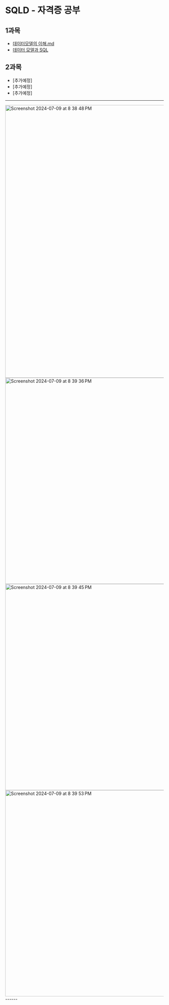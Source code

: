 # SQLD - 자격증 공부

## 1과목
- [데이터모델의 이해.md](https://github.com/xoxlo/SQLD/blob/main/1%EA%B3%BC%EB%AA%A9/%EB%8D%B0%EC%9D%B4%ED%84%B0%20%EB%AA%A8%EB%8D%B8%EB%A7%81%EC%9D%98%20%EC%9D%B4%ED%95%B4.md)
- [데이터 모델과 SQL](https://github.com/xoxlo/SQLD/blob/main/1%EA%B3%BC%EB%AA%A9/%EB%8D%B0%EC%9D%B4%ED%84%B0%20%EB%AA%A8%EB%8D%B8%EA%B3%BC%20SQL.md)
## 2과목
- [추가예정]
- [추가예정]
- [추가예정]

------
<img width="866" alt="Screenshot 2024-07-09 at 8 38 48 PM" src="https://github.com/xoxlo/SQLD/assets/46445480/20ae94c0-7da9-4d81-b494-97c905a475f6">
<img width="655" alt="Screenshot 2024-07-09 at 8 39 36 PM" src="https://github.com/xoxlo/SQLD/assets/46445480/79777b81-a6a9-4e0c-8d50-24e47e2b65b9">
<img width="655" alt="Screenshot 2024-07-09 at 8 39 45 PM" src="https://github.com/xoxlo/SQLD/assets/46445480/19a9c959-b996-48fd-90d0-90072530c98c">
<img width="655" alt="Screenshot 2024-07-09 at 8 39 53 PM" src="https://github.com/xoxlo/SQLD/assets/46445480/a5a31160-272d-43a2-a742-855dc3607295">
------

